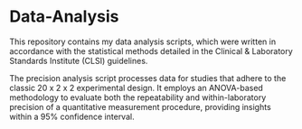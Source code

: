 # Data-Analysis
This repository contains my data analysis scripts, which were written in accordance with the statistical methods detailed in the Clinical &amp; Laboratory Standards Institute (CLSI) guidelines. 

The precision analysis script processes data for studies that adhere to the classic 20 x 2 x 2 experimental design. It employs an ANOVA-based methodology to evaluate both the repeatability and within-laboratory precision of a quantitative measurement procedure, providing insights within a 95% confidence interval.
